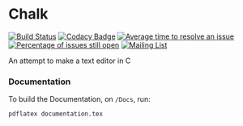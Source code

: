 # Chalk

[![Build Status](https://travis-ci.org/BytesClub/chalk.svg?branch=master)](https://travis-ci.org/BytesClub/chalk)
[![Codacy Badge](https://api.codacy.com/project/badge/Grade/dc5e6c9bac374aaa97c7830ca212edcf)](https://www.codacy.com/app/RudraNilBasu/chalk?utm_source=github.com&amp;utm_medium=referral&amp;utm_content=BytesClub/chalk&amp;utm_campaign=Badge_Grade)
[![Average time to resolve an issue](http://isitmaintained.com/badge/resolution/bytesclub/chalk.svg)](http://isitmaintained.com/project/bytesclub/chalk "Average time to resolve an issue")
[![Percentage of issues still open](http://isitmaintained.com/badge/open/bytesclub/chalk.svg)](http://isitmaintained.com/project/bytesclub/chalk "Percentage of issues still open")
[![Mailing List](https://img.shields.io/badge/Mailing%20List-BytesClub-blue.svg)](mailto:bytes-club@googlegroups.com)

An attempt to make a text editor in C

### Documentation

To build the Documentation, on `/Docs`, run: 

```
pdflatex documentation.tex

```
